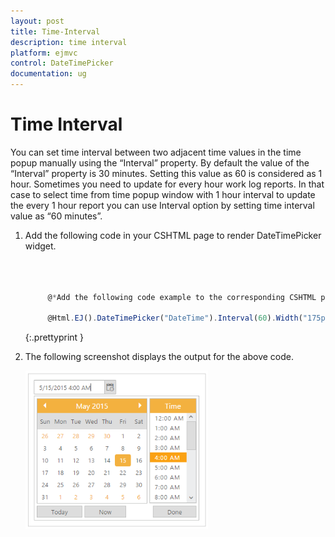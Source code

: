 ```yaml
---
layout: post
title: Time-Interval
description: time interval
platform: ejmvc
control: DateTimePicker
documentation: ug
---
```


# Time Interval

You can set time interval between two adjacent time values in the time popup manually using the “Interval” property. By default the value of the “Interval” property is 30 minutes. Setting this value as 60 is considered as 1 hour. Sometimes you need to update for every hour work log reports. In that case to select time from time popup window with 1 hour interval to update the every 1 hour report you can use Interval option by setting time interval value as “60 minutes”.

1. Add the following code in your CSHTML page to render DateTimePicker widget.

   ~~~ js
   
     
	 
	    @*Add the following code example to the corresponding CSHTML page to render DateTimePicker widget with customized interval*@

		@Html.EJ().DateTimePicker("DateTime").Interval(60).Width("175px")

   ~~~
   {:.prettyprint }
   
   
2. The following screenshot displays the output for the above code.

    ![](Time-Interval_images/Time-Interval_img1.png)